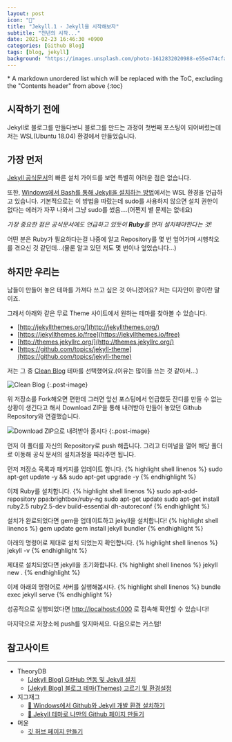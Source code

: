 ```yaml
---
layout: post
icon: "🎢"
title: "Jekyll.1 - Jekyll을 시작해보자"
subtitle: "천년의 시작..."
date: 2021-02-23 16:46:30 +0900
categories: [Github Blog]
tags: [blog, jekyll]
background: "https://images.unsplash.com/photo-1612832020988-e55e474cfa21?ixid=MXwxMjA3fDF8MHxwaG90by1wYWdlfHx8fGVufDB8fHw%3D&ixlib=rb-1.2.1&auto=format&fit=crop&w=1350&q=80"
---
```


<div class="post-nav" markdown=1>
* A markdown unordered list which will be replaced with the ToC, excluding the "Contents header" from above
{:toc}
</div>

## 시작하기 전에

Jekyll로 블로그를 만들다보니 블로그를 만드는 과정이 첫번째 포스팅이 되어버렸는데 저는 WSL(Ubuntu 18.04) 환경에서 만들었습니다.

## 가장 먼저

[Jekyll 공식문서](https://jekyllrb-ko.github.io/docs/)의 빠른 설치 가이드를 보면 특별히 어려운 점은 없습니다.

또한, [Windows에서 Bash를 통해 Jekyll을 설치하는 방법](https://jekyllrb-ko.github.io/docs/installation/windows/)에서는 WSL 환경을 언급하고 있습니다. 기본적으로는 이 방법을 따랐는데 sudo를 사용하지 않으면 설치 권한이 없다는 에러가 자꾸 나와서 그냥 sudo를 썼음....(어쩐지 별 문제는 없네요)

_가장 중요한 점은 공식문서에도 언급하고 있듯이 **Ruby**를 먼저 설치해야한다는 것!_

어떤 분은 Ruby가 필요하다는걸 나중에 알고 Repository를 몇 번 엎어가며 시행착오를 겪으신 것 같던데...(물론 알고 있던 저도 몇 번이나 엎었습니다...)

## 하지만 우리는

남들이 만들어 놓은 테마를 가져다 쓰고 싶은 것 아니겠어요? 저는 디자인이 꽝이란 말이죠.

그래서 아래와 같은 무료 Theme 사이트에서 원하는 테마를 찾아볼 수 있습니다.
- [http://jekyllthemes.org/](http://jekyllthemes.org/)
- [https://jekyllthemes.io/free](https://jekyllthemes.io/free)
- [http://themes.jekyllrc.org/](http://themes.jekyllrc.org/)
- [https://github.com/topics/jekyll-theme](https://github.com/topics/jekyll-theme)

저는 그 중 [Clean Blog](https://github.com/StartBootstrap/startbootstrap-clean-blog-jekyll) 테마를 선택했어요.(이유는 많이들 쓰는 것 같아서...)

![Clean Blog]({{site.url}}/img/posts/2021-02-23-jekyll-1/01.png "Clean Blog")
{:.post-image}

위 저장소를 Fork해오면 편한데 그러면 앞선 포스팅에서 언급했듯 잔디를 만들 수 없는 상황이 생긴다고 해서 Download ZIP을 통해 내려받아 만들어 놓았던 Github Repository와 연결했습니다.

![Download ZIP으로 내려받아 줍시다]({{site.url}}/img/posts/2021-02-23-jekyll-1/02.png "Download ZIP으로 내려받아 줍시다")
{:.post-image}

먼저 이 폴더를 자신의 Repository로 push 해줍니다.
그리고 터미널을 열어 해당 폴더로 이동해 공식 문서의 설치과정을 따라주면 됩니다.

먼저 저장소 목록과 패키지를 업데이트 합니다.
{% highlight shell linenos %}
sudo apt-get update -y && sudo apt-get upgrade -y
{% endhighlight %}

이제 Ruby를 설치합니다.
{% highlight shell linenos %}
sudo apt-add-repository ppa:brightbox/ruby-ng
sudo apt-get update
sudo apt-get install ruby2.5 ruby2.5-dev build-essential dh-autoreconf
{% endhighlight %}

설치가 완료되었다면 gem을 업데이트하고 jekyll을 설치합니다!
{% highlight shell linenos %}
gem update
gem install jekyll bundler
{% endhighlight %}

아래의 명령어로 제대로 설치 되었는지 확인합니다.
{% highlight shell linenos %}
jekyll -v
{% endhighlight %}

제대로 설치되었다면 jekyll을 초기화합니다.
{% highlight shell linenos %}
jekyll new .
{% endhighlight %}

이제 아래의 명령어로 서버를 실행해봅시다.
{% highlight shell linenos %}
bundle exec jekyll serve
{% endhighlight %}

성공적으로 실행되었다면 [http://localhost:4000]( http://localhost:4000) 로 접속해 확인할 수 있습니다!

마지막으로 저장소에 push를 잊지마세요.
다음으로는 커스텀!

## 참고사이트
---
- TheoryDB
  - [[Jekyll Blog] GitHub 연동 및 Jekyll 설치](https://theorydb.github.io/envops/2019/05/03/envops-blog-github-pages-jekyll/)
  - [[Jekyll Blog] 블로그 테마(Themes) 고르기 및 환경설정](https://theorydb.github.io/envops/2019/05/02/envops-blog-theme/)
- 지그재그
  - [💎 Windows에서 Github와 Jekyll 개발 환경 설치하기](https://wormwlrm.github.io/2018/07/13/How-to-set-Github-and-Jekyll-environment-on-Windows.html)
  - [📯 Jekyll 테마로 나만의 Github 페이지 만들기](https://wormwlrm.github.io/2018/07/09/How-to-clone-Jekyll-theme-without-downloading-Jekyll.html)
- 머윤
  - [깃 허브 페이지 만들기](https://yoon6.github.io/posts/make-github-pages/)